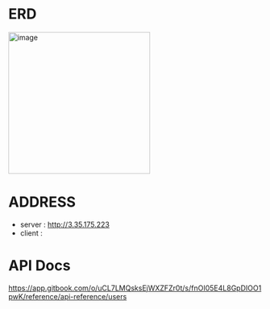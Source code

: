 # ERD
<img width="281" alt="image" src="https://user-images.githubusercontent.com/105095093/201196708-86cf48cb-4e25-4fbb-8afa-6b4d6da96aa7.png">

# ADDRESS
- server : http://3.35.175.223
- client : 

# API Docs
https://app.gitbook.com/o/uCL7LMQsksEjWXZFZr0t/s/fnOI05E4L8GpDIOO1pwK/reference/api-reference/users
